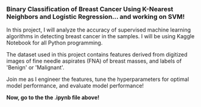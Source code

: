 ### Binary Classification of Breast Cancer Using K-Nearest Neighbors and Logistic Regression... and working on SVM!

In this project, I will analyze the accuracy of supervised machine learning algorithms in detecting breast cancer in the samples. I will be using Kaggle Notebook for all Python programming.

The dataset used in this project contains features derived from digitized images of fine needle aspirates (FNA) of breast masses, and labels of 'Benign' or 'Malignant'.

Join me as I engineer the features, tune the hyperparameters for optimal model performance, and evaluate model performance!

**Now, go to the the .ipynb file above!**
